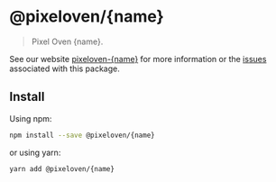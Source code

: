 # @pixeloven/{name}

> Pixel Oven {name}.

See our website [pixeloven-{name}](https://github.com/pixeloven/pixeloven) for more information or the [issues](https://github.com/pixeloven/pixeloven) associated with this package.

## Install

Using npm:

```sh
npm install --save @pixeloven/{name}
```

or using yarn:

```sh
yarn add @pixeloven/{name}
```